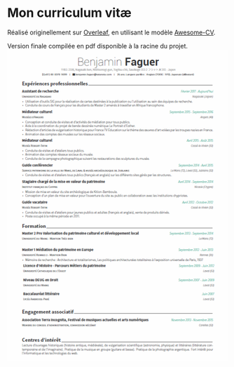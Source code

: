 # Mon curriculum vitæ

Réalisé originellement sur [Overleaf](overleaf.com), en utilisant le modèle [Awesome-CV](https://github.com/posquit0/Awesome-CV).

Version finale compilée en pdf disponible à la racine du projet.  
![Mon CV](/cv-bf.png)
